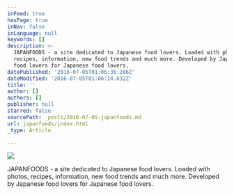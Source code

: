 ```yaml
---
inFeed: true
hasPage: true
inNav: false
inLanguage: null
keywords: []
description: >-
  JAPANFOODS - a site dedicated to Japanese food lovers. Loaded with photos,
  recipes, information, new food trends and much more. Developed by Japanese
  food lovers for Japanese food lovers.
datePublished: '2016-07-05T01:06:36.286Z'
dateModified: '2016-07-05T01:06:14.832Z'
title: ''
author: []
authors: []
publisher: null
starred: false
sourcePath: _posts/2016-07-05-japanfoods.md
url: japanfoods/index.html
_type: Article

---
```

![](https://the-grid-user-content.s3-us-west-2.amazonaws.com/2467ef69-71a6-4395-bf27-06464585457b.jpg)

JAPANFOODS - a site dedicated to Japanese food lovers. Loaded with photos, recipes, information, new food trends and much more. Developed by Japanese food lovers for Japanese food lovers.
